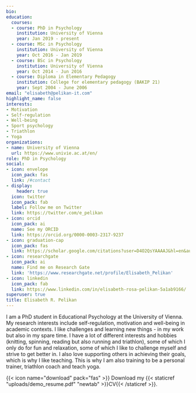 ```yaml
---
bio: 
education:
  courses:
  - course: PhD in Psychology
    institution: University of Vienna
    year: Jan 2019 - present
  - course: MSc in Psychology
    institution: University of Vienna
    year: Oct 2016 - Jan 2019
  - course: BSc in Psychology
    institution: University of Vienna
    year: Oct 2014 - Jun 2016
  - course: Diploma in Elementary Pedagogy
    institution: College for elementary pedagogy (BAKIP 21)
    year: Sept 2004 - June 2006
email: "elisabeth@pelikan-it.com"
highlight_name: false
interests:
- Motivation
- Self-regulation
- Well-being
- Sport psychology
- Triathlon
- Yoga
organizations:
- name: University of Vienna
  url: https://www.univie.ac.at/en/
role: PhD in Psychology
social:
- icon: envelope
  icon_pack: fas
  link: /#contact
- display:
    header: true
  icon: twitter
  icon_pack: fab
  label: Follow me on Twitter
  link: https://twitter.com/e_pelikan
- icon: orcid
  icon_pack: ai
  name: See my ORCID
  link: https://orcid.org/0000-0003-2317-9237
- icon: graduation-cap
  icon_pack: fas
  link: https://scholar.google.com/citations?user=D4O2QsYAAAAJ&hl=en&authuser=1
- icon: researchgate
  icon_pack: ai
  name: Find me on Research Gate
  link: 'https://www.researchgate.net/profile/Elisabeth_Pelikan'
- icon: linkedin
  icon_pack: fab
  link: https://www.linkedin.com/in/elisabeth-rosa-pelikan-5a1ab9166/
superuser: true
title: Elisabeth R. Pelikan
---
```


I am a PhD student in Educational Psychology at the University of Vienna. My research interests include self-regulation, motivation and well-being in academic contexts. I like challenges and learning new things - in my work but also in my spare time. I have a lot of different interests and hobbies (knitting, spinning, reading but also running and triathlon), some of which I only do for fun and relaxation, some of which I like to challenge myself and strive to get better in. I also love supporting others in achieving their goals, which is why I like teaching. This is why I am also training to be a personal trainer, triathlon coach and teach yoga. 

{{< icon name="download" pack="fas" >}} Download my {{< staticref "uploads/demo_resume.pdf" "newtab" >}}CV{{< /staticref >}}.
